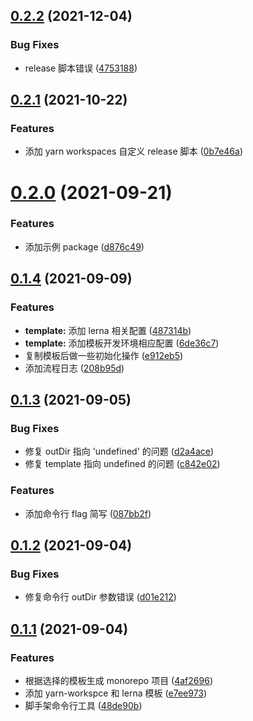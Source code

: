 ## [0.2.2](https://github.com/hanrenguang/monorepo-template-cli/compare/v0.2.1...v0.2.2) (2021-12-04)


### Bug Fixes

* release 脚本错误 ([4753188](https://github.com/hanrenguang/monorepo-template-cli/commit/47531882f7a007651c7abed16e85c6d425bcc177))



## [0.2.1](https://github.com/hanrenguang/monorepo-template-cli/compare/v0.2.0...v0.2.1) (2021-10-22)


### Features

* 添加 yarn workspaces 自定义 release 脚本 ([0b7e46a](https://github.com/hanrenguang/monorepo-template-cli/commit/0b7e46ae401ec149131f86c3e3a0fbf7b0d9236c))



# [0.2.0](https://github.com/hanrenguang/monorepo-template-cli/compare/v0.1.4...v0.2.0) (2021-09-21)


### Features

* 添加示例 package ([d876c49](https://github.com/hanrenguang/monorepo-template-cli/commit/d876c49154306c382e60b051fb596caa4e4693b3))



## [0.1.4](https://github.com/hanrenguang/monorepo-template-cli/compare/v0.1.3...v0.1.4) (2021-09-09)


### Features

* **template:** 添加 lerna 相关配置 ([487314b](https://github.com/hanrenguang/monorepo-template-cli/commit/487314bdad04d7bbac76a14d641b3d47d52b5fd8))
* **template:** 添加模板开发环境相应配置 ([6de36c7](https://github.com/hanrenguang/monorepo-template-cli/commit/6de36c771da4c5d961566e6c2d96c4db71c202e2))
* 复制模板后做一些初始化操作 ([e912eb5](https://github.com/hanrenguang/monorepo-template-cli/commit/e912eb5ba26cf491b33d00d6f1d45d0e80c1568d))
* 添加流程日志 ([208b95d](https://github.com/hanrenguang/monorepo-template-cli/commit/208b95d959450f6c02af221a579aed97eb9c31c9))



## [0.1.3](https://github.com/hanrenguang/monorepo-template-cli/compare/v0.1.2...v0.1.3) (2021-09-05)


### Bug Fixes

* 修复 outDir 指向 'undefined' 的问题 ([d2a4ace](https://github.com/hanrenguang/monorepo-template-cli/commit/d2a4ace3f4cbfaa6c6602c3eadc322bbfe1dfdcd))
* 修复 template 指向 undefined 的问题 ([c842e02](https://github.com/hanrenguang/monorepo-template-cli/commit/c842e024a144795e5d1371d70bba324364f10530))


### Features

* 添加命令行 flag 简写 ([087bb2f](https://github.com/hanrenguang/monorepo-template-cli/commit/087bb2f0a8cc0d4375dbcbd0283b3d263d0006bb))



## [0.1.2](https://github.com/hanrenguang/monorepo-template-cli/compare/v0.1.1...v0.1.2) (2021-09-04)


### Bug Fixes

* 修复命令行 outDir 参数错误 ([d01e212](https://github.com/hanrenguang/monorepo-template-cli/commit/d01e212887db3a73f243cfa3389c6c4b3aa6aea3))



## [0.1.1](https://github.com/hanrenguang/monorepo-template-cli/compare/48de90bda0b4b2a569c827c0727915395903c36d...v0.1.1) (2021-09-04)


### Features

* 根据选择的模板生成 monorepo 项目 ([4af2696](https://github.com/hanrenguang/monorepo-template-cli/commit/4af2696de79909180bd1e797bb4dcf57cdd0633b))
* 添加 yarn-workspce 和 lerna 模板 ([e7ee973](https://github.com/hanrenguang/monorepo-template-cli/commit/e7ee9736850223cb28162fcbd38d2f080e8f067c))
* 脚手架命令行工具 ([48de90b](https://github.com/hanrenguang/monorepo-template-cli/commit/48de90bda0b4b2a569c827c0727915395903c36d))



